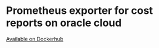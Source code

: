 # Prometheus exporter for cost reports on oracle cloud
[Available on Dockerhub](https://hub.docker.com/repository/docker/westelh/oci-billing-exporter/general)
